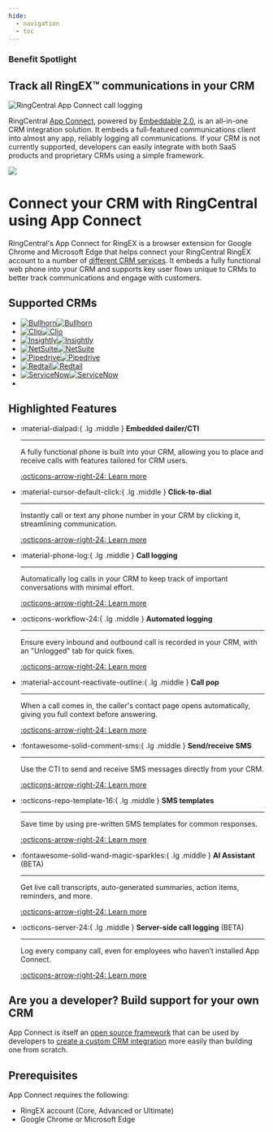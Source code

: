 ```yaml
---
hide:
  - navigation
  - toc
---
```

<div class="qs-hero" markdown>
<div class="carousel container">
  <h3>Benefit Spotlight</h3>
  <h2>Track all RingEX&trade; communications in your CRM</h2>
  <div class="row">
    <div class="column">
      <img src="./img/app-connect-logging.png" class="d-block mx-lg-auto img-fluid" alt="RingCentral App Connect call logging" loading="lazy">
    </div>
    <div class="column">
      <p>RingCentral <a href="https://ringcentral.github.io/rc-unified-crm-extension/">App Connect</a>, powered by <a href="https://ringcentral.github.io/ringcentral-embeddable/">Embeddable 2.0</a>, is an all-in-one CRM integration solution. It embeds a full-featured communications client into almost any app, reliably logging all communications. If your CRM is not currently supported, developers can easily integrate with both SaaS products and proprietary CRMs using a simple framework.</p>
      <a href="https://chromewebstore.google.com/detail/ringcentral-crm-extension/kkhkjhafgdlihndcbnebljipgkandkhh"><img src="img/chrome-web-store.png"></a>
    </div>
  </div>
</div>
</div>

# Connect your CRM with RingCentral using App Connect

RingCentral's App Connect for RingEX is a browser extension for Google Chrome and Microsoft Edge that helps connect your RingCentral RingEX account to a number of [different CRM services](crm/index.md). It embeds a fully functional web phone into your CRM and supports key user flows unique to CRMs to better track communications and engage with customers.

## Supported CRMs

* <span class="helper"></span>[![Bullhorn](img/crm-logo-bullhorn-bw.png)![Bullhorn](img/crm-logo-bullhorn.png)](crm/bullhorn.md)
* <span class="helper"></span>[![Clio](img/crm-logo-clio-bw.png)![Clio](img/crm-logo-clio.png)](crm/clio.md)
* <span class="helper"></span>[![Insightly](img/crm-logo-insightly-bw.png)![Insightly](img/crm-logo-insightly.png)](crm/insightly.md)
* <span class="helper"></span>[![NetSuite](img/crm-logo-netsuite-bw.png)![NetSuite](img/crm-logo-netsuite.png)](crm/netsuite.md)
* <span class="helper"></span>[![Pipedrive](img/crm-logo-pipedrive-bw.png)![Pipedrive](img/crm-logo-pipedrive.png)](crm/pipedrive.md)
* <span class="helper"></span>[![Redtail](img/crm-logo-redtail-bw.png)![Redtail](img/crm-logo-redtail.png)](crm/redtail.md)
* <span class="helper"></span>[![ServiceNow](img/crm-logo-servicenow-bw.png)![ServiceNow](img/crm-logo-servicenow.png)](crm/servicenow.md)
*  

## Highlighted Features

<div class="grid cards" markdown>

-   :material-dialpad:{ .lg .middle } __Embedded dailer/CTI__

    ---

    A fully functional phone is built into your CRM, allowing you to place and receive calls with features tailored for CRM users.

    [:octicons-arrow-right-24: Learn more](users/access.md)

-   :material-cursor-default-click:{ .lg .middle } __Click-to-dial__

    ---

    Instantly call or text any phone number in your CRM by clicking it, streamlining communication.

    [:octicons-arrow-right-24: Learn more](users/making-calls.md#click-to-dial)

-   :material-phone-log:{ .lg .middle } __Call logging__

    ---

    Automatically log calls in your CRM to keep track of important conversations with minimal effort.

    [:octicons-arrow-right-24: Learn more](users/logging.md)

-   :octicons-workflow-24:{ .lg .middle } __Automated logging__

    ---

    Ensure every inbound and outbound call is recorded in your CRM, with an "Unlogged" tab for quick fixes.

    [:octicons-arrow-right-24: Learn more](users/logging.md#automatically-logging-calls)

-   :material-account-reactivate-outline:{ .lg .middle } __Call pop__

    ---

    When a call comes in, the caller's contact page opens automatically, giving you full context before answering.

    [:octicons-arrow-right-24: Learn more](users/call-pop.md)

-   :fontawesome-solid-comment-sms:{ .lg .middle } __Send/receive SMS__

    ---

    Use the CTI to send and receive SMS messages directly from your CRM.

    [:octicons-arrow-right-24: Learn more](users/sms.md)

-   :octicons-repo-template-16:{ .lg .middle } __SMS templates__

    ---

    Save time by using pre-written SMS templates for common responses.

    [:octicons-arrow-right-24: Learn more](users/sms.md#sms-templates)

-   :fontawesome-solid-wand-magic-sparkles:{ .lg .middle } __AI Assistant__ (BETA)

    ---

    Get live call transcripts, auto-generated summaries, action items, reminders, and more.

    [:octicons-arrow-right-24: Learn more](#)

-   :octicons-server-24:{ .lg .middle } __Server-side call logging__ (BETA)

    ---

    Log every company call, even for employees who haven’t installed App Connect.

    [:octicons-arrow-right-24: Learn more](users/server-side-logging.md)

</div>

<!--
<figure markdown>
  ![App Connect](img/intro.png)
  <figcaption>RingCentral's App Connect as seen inside Redtail CRM</figcaption>
</figure>
-->

## Are you a developer? Build support for your own CRM

App Connect is itself an [open source framework](https://github.com/ringcentral/rc-unified-crm-extension) that can be used by developers to [create a custom CRM integration](developers/index.md) more easily than building one from scratch. 

## Prerequisites

App Connect requires the following:

* RingEX account (Core, Advanced or Ultimate)
* Google Chrome or Microsoft Edge


